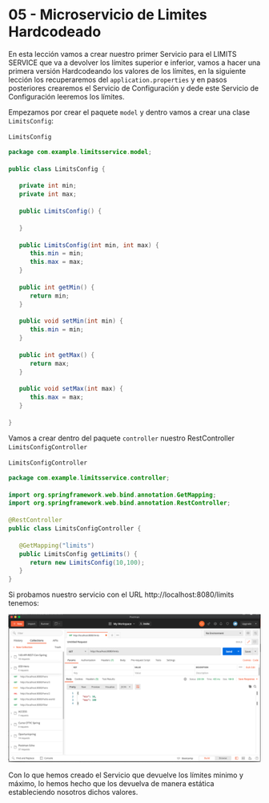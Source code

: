 # 05 - Microservicio de Limites Hardcodeado

En esta lección vamos a crear nuestro primer Servicio para el LIMITS SERVICE que va a devolver los límites superior e inferior, vamos a hacer una primera versión Hardcodeando los valores de los límites, en la siguiente lección los recuperaremos del `application.properties` y en pasos posteriores crearemos el Servicio de Configuración y dede este Servicio de Configuración leeremos los límites.

Empezamos por crear el paquete `model` y dentro vamos a crear una clase `LimitsConfig`:

`LimitsConfig`

```java
package com.example.limitsservice.model;

public class LimitsConfig {
	
   private int min;
   private int max;
	
   public LimitsConfig() {
		
   }

   public LimitsConfig(int min, int max) {
      this.min = min;
      this.max = max;
   }

   public int getMin() {
      return min;
   }

   public void setMin(int min) {
      this.min = min;
   }

   public int getMax() {
      return max;
   }

   public void setMax(int max) {
      this.max = max;
   }

}
```

Vamos a crear dentro del paquete `controller` nuestro RestController `LimitsConfigController`

`LimitsConfigController`

```java
package com.example.limitsservice.controller;

import org.springframework.web.bind.annotation.GetMapping;
import org.springframework.web.bind.annotation.RestController;

@RestController
public class LimitsConfigController {

   @GetMapping("limits")
   public LimitsConfig getLimits() {
      return new LimitsConfig(10,100);
   }
}
```

Si probamos nuestro servicio con el URL http://localhost:8080/limits tenemos:

![04-05-01](images/04-05-01.png)

Con lo que hemos creado el Servicio que devuelve los límites minimo y máximo, lo hemos hecho que los devuelva de manera estática estableciendo nosotros dichos valores.

